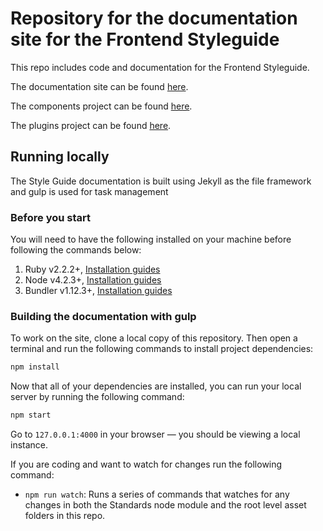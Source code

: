 # Repository for the documentation site for the Frontend Styleguide


This repo includes code and documentation for the Frontend Styleguide.

The documentation site can be found [here](https://detfaellesdesignsystem.github.io/dkfds-docs/).

The components project can be found [here](https://github.com/detfaellesdesignsystem/dkfds-components).

The plugins project can be found [here](https://github.com/detfaellesdesignsystem/dkfds-plugins).

## Running locally

The Style Guide documentation is built using Jekyll as the file framework and gulp is used for task management

### Before you start

You will need to have the following installed on your machine before following the commands below:

1. Ruby v2.2.2+, [Installation guides](https://www.ruby-lang.org/en/documentation/installation/)
1. Node v4.2.3+, [Installation guides](https://nodejs.org/en/download/)
1. Bundler v1.12.3+, [Installation guides](http://bundler.io/v1.13/guides/using_bundler_in_application.html#getting-started---installing-bundler-and-bundle-init)


### Building the documentation with gulp

To work on the site, clone a local copy of this repository. Then open a terminal and run the following commands to install project dependencies:

```sh
npm install
```

Now that all of your dependencies are installed, you can run your local server by running the following command:

```sh
npm start
```

Go to `127.0.0.1:4000` in your browser — you should be viewing a local instance.

If you are coding and want to watch for changes run the following command:

- `npm run watch`: Runs a series of commands that watches for any changes in both the Standards node module and the root level asset folders in this repo.

